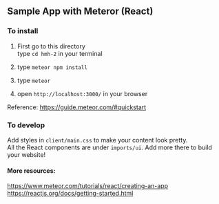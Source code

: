 ## Sample App with Meteror (React)

### To install
1. First go to this directory \
type `cd hmh-2` in your terminal

2. type `meteor npm install`

3. type `meteor`

4. open `http://localhost:3000/` in your browser

Reference: https://guide.meteor.com/#quickstart

### To develop

Add styles in `client/main.css` to make your content look pretty.\
All the React components are under `imports/ui`. Add more there to build your website!

#### More resources: 
https://www.meteor.com/tutorials/react/creating-an-app \
https://reactjs.org/docs/getting-started.html